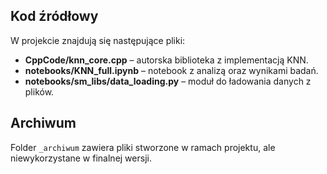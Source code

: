 ## Kod źródłowy
W projekcie znajdują się następujące pliki:
- **CppCode/knn_core.cpp** – autorska biblioteka z implementacją KNN.
- **notebooks/KNN_full.ipynb** – notebook z analizą oraz wynikami badań.
- **notebooks/sm_libs/data_loading.py** – moduł do ładowania danych z plików.

## Archiwum
Folder `_archiwum` zawiera pliki stworzone w ramach projektu, ale niewykorzystane w finalnej wersji.

